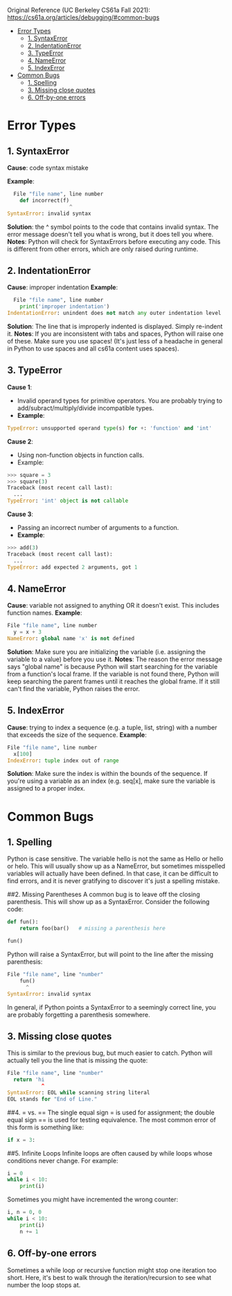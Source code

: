 Original Reference (UC Berkeley CS61a Fall 2021):
https://cs61a.org/articles/debugging/#common-bugs
- [Error Types](#error-types)
  - [1. SyntaxError](#1-syntaxerror)
  - [2. IndentationError](#2-indentationerror)
  - [3. TypeError](#3-typeerror)
  - [4. NameError](#4-nameerror)
  - [5. IndexError](#5-indexerror)
- [Common Bugs](#common-bugs)
  - [1. Spelling](#1-spelling)
  - [3. Missing close quotes](#3-missing-close-quotes)
  - [6. Off-by-one errors](#6-off-by-one-errors)
# Error Types
## 1. SyntaxError
**Cause**: code syntax mistake

**Example**:

```python
  File "file name", line number
    def incorrect(f)
                    ^
SyntaxError: invalid syntax
```
**Solution**: the ^ symbol points to the code that contains invalid syntax. The error message doesn't tell you what is wrong, but it does tell you where.
**Notes**: Python will check for SyntaxErrors before executing any code. This is different from other errors, which are only raised during runtime.

## 2. IndentationError
**Cause**: improper indentation
**Example**:
```python
  File "file name", line number
    print('improper indentation')
IndentationError: unindent does not match any outer indentation level
```
**Solution**: The line that is improperly indented is displayed. Simply re-indent it.
**Notes**: If you are inconsistent with tabs and spaces, Python will raise one of these. Make sure you use spaces! (It's just less of a headache in general in Python to use spaces and all cs61a content uses spaces).

## 3. TypeError
**Cause 1**:

- Invalid operand types for primitive operators. You are probably trying to add/subract/multiply/divide incompatible types.
- **Example**:
```python
TypeError: unsupported operand type(s) for +: 'function' and 'int'
```

**Cause 2**:

- Using non-function objects in function calls.
- Example:
```python
>>> square = 3
>>> square(3)
Traceback (most recent call last):
  ...
TypeError: 'int' object is not callable
```
**Cause 3**:

- Passing an incorrect number of arguments to a function.
- **Example**:
```python
>>> add(3)
Traceback (most recent call last):
  ...
TypeError: add expected 2 arguments, got 1
```

## 4. NameError
**Cause**: variable not assigned to anything OR it doesn't exist. This includes function names.
**Example**:

```python
File "file name", line number
  y = x + 3
NameError: global name 'x' is not defined
```
**Solution**: Make sure you are initializing the variable (i.e. assigning the variable to a value) before you use it.
**Notes**: The reason the error message says "global name" is because Python will start searching for the variable from a function's local frame. If the variable is not found there, Python will keep searching the parent frames until it reaches the global frame. If it still can't find the variable, Python raises the error.

## 5. IndexError
**Cause**: trying to index a sequence (e.g. a tuple, list, string) with a number that exceeds the size of the sequence.
**Example**:

```python
File "file name", line number
  x[100]
IndexError: tuple index out of range
```

**Solution**: Make sure the index is within the bounds of the sequence. If you're using a variable as an index (e.g. seq[x], make sure the variable is assigned to a proper index.

# Common Bugs
## 1. Spelling
Python is case sensitive. The variable hello is not the same as Hello or hello or helo. This will usually show up as a NameError, but sometimes misspelled variables will actually have been defined. In that case, it can be difficult to find errors, and it is never gratifying to discover it's just a spelling mistake.

##2. Missing Parentheses
A common bug is to leave off the closing parenthesis. This will show up as a SyntaxError. Consider the following code:
```python
def fun():
    return foo(bar()   # missing a parenthesis here

fun()
```
Python will raise a SyntaxError, but will point to the line after the missing parenthesis:
```python
File "file name", line "number"
    fun()
      ^
SyntaxError: invalid syntax
```
In general, if Python points a SyntaxError to a seemingly correct line, you are probably forgetting a parenthesis somewhere.

## 3. Missing close quotes
This is similar to the previous bug, but much easier to catch. Python will actually tell you the line that is missing the quote:
```python
File "file name", line "number"
  return 'hi
           ^
SyntaxError: EOL while scanning string literal
EOL stands for "End of Line."
```
##4. = vs. ==
The single equal sign = is used for assignment; the double equal sign == is used for testing equivalence. The most common error of this form is something like:

```python
if x = 3:
```

##5. Infinite Loops
Infinite loops are often caused by while loops whose conditions never change. For example:
```python
i = 0
while i < 10:
    print(i)
```
Sometimes you might have incremented the wrong counter:
```python
i, n = 0, 0
while i < 10:
    print(i)
    n += 1
```

## 6. Off-by-one errors
Sometimes a while loop or recursive function might stop one iteration too short. Here, it's best to walk through the iteration/recursion to see what number the loop stops at.